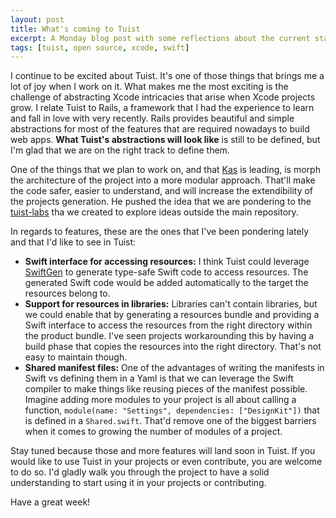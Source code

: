 ```yaml
---
layout: post
title: What's coming to Tuist
excerpt: A Monday blog post with some reflections about the current state of Tuist and its future.
tags: [tuist, open source, xcode, swift]
---
```



I continue to be excited about Tuist.
It's one of those things that brings me a lot of joy when I work on it.
What makes me the most exciting is the challenge of abstracting Xcode intricacies that arise when Xcode projects grow.
I relate Tuist to Rails,
a framework that I had the experience to learn and fall in love with very recently.
Rails provides beautiful and simple abstractions for most of the features that are required nowadays to build web apps.
**What Tuist's abstractions will look like** is still to be defined,
but I'm glad that we are on the right track to define them.

One of the things that we plan to work on, 
and that [Kas](https://twitter.com/kwridan) is leading, 
is morph the architecture of the project into a more modular approach.
That'll make the code safer, 
easier to understand, 
and will increase the extendibility of the projects generation.
He pushed the idea that we are pondering to the [tuist-labs](https://github.com/tuist/tuist-labs) tha we created to explore ideas outside the main repository.

In regards to features,
these are the ones that I've been pondering lately and that I'd like to see in Tuist:

- **Swift interface for accessing resources:** I think Tuist could leverage [SwiftGen](https://github.com/SwiftGen/SwiftGen) to generate type-safe Swift code to access resources. The generated Swift code would be added automatically to the target the resources belong to.
- **Support for resources in libraries:** Libraries can't contain libraries, but we could enable that by generating a resources bundle and providing a Swift interface to access the resources from the right directory within the product bundle. I've seen projects workarounding this by having a build phase that copies the resources into the right directory. That's not easy to maintain though.
- **Shared manifest files:** One of the advantages of writing the manifests in Swift vs defining them in a Yaml is that we can leverage the Swift compiler to make things like reusing pieces of the manifest possible. Imagine adding more modules to your project is all about calling a function, `module(name: "Settings", dependencies: ["DesignKit"])` that is defined in a `Shared.swift`. That'd remove one of the biggest barriers when it comes to growing the number of modules of a project.

Stay tuned because those and more features will land soon in Tuist. If you would like to use Tuist in your projects or even contribute, you are welcome to do so. I'd gladly walk you through the project to have a solid understanding to start using it in your projects or contributing.

Have a great week!

